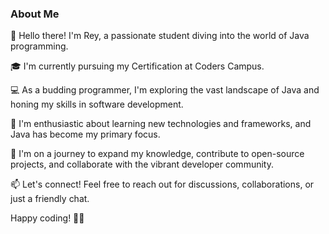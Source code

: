### About Me

👋 Hello there! I'm Rey, a passionate student diving into the world of Java programming.

🎓 I'm currently pursuing my Certification at Coders Campus.

💻 As a budding programmer, I'm exploring the vast landscape of Java and honing my skills in software development.

🌱 I'm enthusiastic about learning new technologies and frameworks, and Java has become my primary focus.

🚀 I'm on a journey to expand my knowledge, contribute to open-source projects, and collaborate with the vibrant developer community.

📫 Let's connect! Feel free to reach out for discussions, collaborations, or just a friendly chat.

Happy coding! 🚴‍♂️



